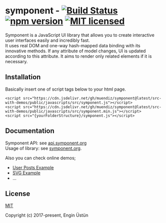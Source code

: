 # symponent - [![Build Status](https://travis-ci.org/muendiz/symponent.svg?branch=master)](https://travis-ci.org/muendiz/symponent) [![npm version](https://badge.fury.io/js/symponent.svg)](https://www.npmjs.com/package/symponent) [![MIT licensed](https://img.shields.io/badge/license-MIT-blue.svg)](https://raw.githubusercontent.com/muendiz/symponent/master/LICENSE)

Symponent is a JavaScript UI library that allows you to create interactive user interfaces easily and incredibly fast.  
It uses real DOM and one-way hash-mapped data binding with its innovative methods. If any attribute of model changes, UI is updated according to this attribute. It aims to render only related elements if it is necessary.

## Installation

Basically insert one of script tags below to your html page.

`<script src="https://cdn.jsdelivr.net/gh/muendiz/symponent@latest/src-with-demos/public/javascripts/src/symponent.js"></script>`  
`<script src="https://cdn.jsdelivr.net/gh/muendiz/symponent@latest/src-with-demos/public/javascripts/src/symponent.min.js"></script>`  
`<script src="{yourFolderStructure}/symponent.js"></script>`

## Documentation

Symponent API: see [api.symponent.org](http://api.symponent.org)  
Usage of library: see [symponent.org](http://symponent.org).

Also you can check online demos;
* [User Posts Example](http://examples.symponent.org/)  
* [SVG Example](http://examples.symponent.org/svg.html)  
* ...

## License

[MIT](http://opensource.org/licenses/MIT)

Copyright (c) 2017-present, Engin Üstün